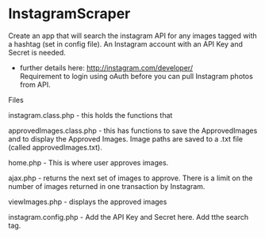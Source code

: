 InstagramScraper
================

Create an app that will search the instagram API for any images tagged with a hashtag (set in config file). 
An Instagram account with an API Key and Secret is needed.
- further details here: http://instagram.com/developer/  
Requirement to login using oAuth before you can pull Instagram photos from API.

Files


instagram.class.php - this holds the functions that 

approvedImages.class.php - this has functions to save the ApprovedImages and to display the Approved Images. Image paths are saved to a .txt file (called approvedImages.txt).

home.php - This is where user approves images.

ajax.php - returns the next set of images to approve. There is a limit on the number of images returned in one transaction by Instagram.

viewImages.php - displays the approved images 

instagram.config.php - Add the API Key and Secret here. Add tthe search tag.





